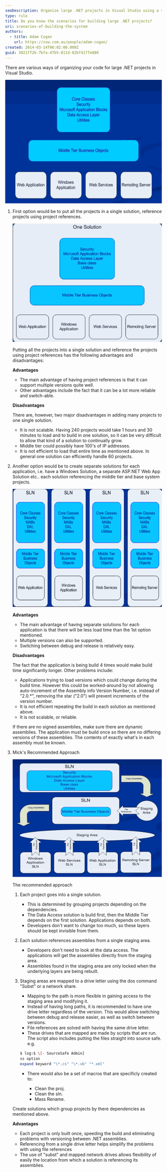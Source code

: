 ```yaml
---
seoDescription: Organize large .NET projects in Visual Studio using a single solution with project references, separate solutions for each application, or a recommended approach involving staging areas and drive letter mapping.
type: rule
title: Do you know the scenarios for building large .NET projects?
uri: scenarios-of-building-the-system
authors:
  - title: Adam Cogan
    url: https://ssw.com.au/people/adam-cogan/
created: 2014-03-14T06:02:00.000Z
guid: 3021ff26-7bfa-47b5-811d-82bf417fe880
---
```


There are various ways of organizing your code for large .NET projects in Visual Studio.

<!--endintro-->

![Figure: The common scenario of a Large Project](betterlargedotnet_scenario.gif)

1. First option would be to put all the projects in a single solution, reference projects using project references.

   ![Figure: Option 1 - All projects in one single solution](betterlargedotnet_scenario1.gif)

   Putting all the projects into a single solution and reference the projects using project references has the following advantages and disadvantages:

   **Advantages**

   * The main advantage of having project references is that it can support multiple versions quite well.
   * Other advantages include the fact that it can be a lot more reliable and switch-able.

   **Disadvantages**

   There are, however, two major disadvantages in adding many projects to one single solution.

   * It is not scalable. Having 240 projects would take 1 hours and 30 minutes to load and to build in one solution, so it can be very difficult to allow that kind of a solution to continually grow.
   * Middle tier could possibly have 100's of IP addresses.
   * It is not efficient to load that entire time as mentioned above. In general one solution can efficiently handle 60 projects.

2. Another option would be to create separate solutions for each application, i.e. have a Windows Solution, a separate ASP.NET Web App Solution etc.. each solution referencing the middle tier and base system projects.

   ![Figure: Option 2 - Every application with its own solution](betterlargedotnet_scenario2.gif)

   **Advantages**

   * The main advantage of having separate solutions for each application is that there will be less load time than the 1st option mentioned.
   * Multiple versions can also be supported.
   * Switching between debug and release is relatively easy.

   **Disadvantages**

   The fact that the application is being build 4 times would make build time significantly longer. Other problems include:

   * Applications trying to load versions which could change during the build time. However this could be worked-around by not allowing auto-increment of the Assembly info Version Number, i.e. instead of "2.0.\*", removing the star ("2.0") will prevent increments of the version number.
   * It is not efficient repeating the build in each solution as mentioned above.
   * It is not scalable, or reliable.

   If there are no signed assemblies, make sure there are dynamic assemblies. The application must be build once so there are no differing versions of these assemblies. The contents of exactly what's in each assembly must be known.

3. Mick's Recommended Approach

   ![Figure: Option 3 - Using Staging Areas](betterlargedotnet_scenario3.gif)

   The recommended approach

   1. Each project goes into a single solution.

      * This is determined by grouping projects depending on the dependencies.
      * The Data Access solution is build first, then the Middle Tier depends on the first solution. Applications depends on both.
      * Developers don't want to change too much, so these layers should be kept invisible from them.

   2. Each solution references assemblies from a single staging area.

      * Developers don't need to look at the data access. The applications will get the assemblies directly from the staging area.
      * Assemblies found in the staging area are only locked when the underlying layers are being rebuilt.

   3. Staging areas are mapped to a drive letter using the dos command "Subst" or a network share.

      * Mapping to the path is more flexible in gaining access to the staging area and modifying it.
      * Instead of having long paths, it is recommended to have one drive letter regardless of the version. This would allow switching between debug and release easier, as well as switch between versions.
      * File references are solved with having the same drive letter.
      * These drives that are mapped are made by scripts that are run. The script also includes putting the files straight into source safe. e.g.

      ```bash
      $ log:$ \[- SourceSafe Admin]
      ss option
      expand keyword "\*.cs" "\*.vb" "*.xml"
      ```

      * There would also be a set of macros that are specificly created to:

        * Clean the proj.
        * Clean the sln.
        * Mass Rename.

   Create solutions which group projects by there dependencies as mentioned above.

   **Advantages**

   * Each project is only built once, speeding the build and eliminating problems with versioning between .NET assemblies.
   * Referencing from a single drive letter helps simplify the problems with using file references
   * The use of "subst" and mapped network drives allows flexibility of easily the location from which a solution is referencing its assemblies.
